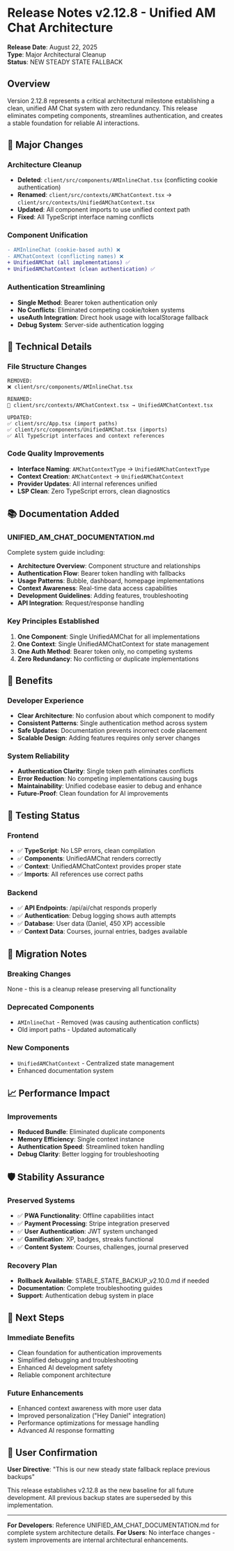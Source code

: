 # Release Notes v2.12.8 - Unified AM Chat Architecture

**Release Date**: August 22, 2025  
**Type**: Major Architectural Cleanup  
**Status**: NEW STEADY STATE FALLBACK

## Overview
Version 2.12.8 represents a critical architectural milestone establishing a clean, unified AM Chat system with zero redundancy. This release eliminates competing components, streamlines authentication, and creates a stable foundation for reliable AI interactions.

## 🚀 Major Changes

### Architecture Cleanup
- **Deleted**: `client/src/components/AMInlineChat.tsx` (conflicting cookie authentication)
- **Renamed**: `client/src/contexts/AMChatContext.tsx` → `client/src/contexts/UnifiedAMChatContext.tsx`
- **Updated**: All component imports to use unified context path
- **Fixed**: All TypeScript interface naming conflicts

### Component Unification
```diff
- AMInlineChat (cookie-based auth) ❌
- AMChatContext (conflicting names) ❌
+ UnifiedAMChat (all implementations) ✅
+ UnifiedAMChatContext (clean authentication) ✅
```

### Authentication Streamlining
- **Single Method**: Bearer token authentication only
- **No Conflicts**: Eliminated competing cookie/token systems
- **useAuth Integration**: Direct hook usage with localStorage fallback
- **Debug System**: Server-side authentication logging

## 🔧 Technical Details

### File Structure Changes
```
REMOVED:
❌ client/src/components/AMInlineChat.tsx

RENAMED:
📝 client/src/contexts/AMChatContext.tsx → UnifiedAMChatContext.tsx

UPDATED:
✅ client/src/App.tsx (import paths)
✅ client/src/components/UnifiedAMChat.tsx (imports)
✅ All TypeScript interfaces and context references
```

### Code Quality Improvements
- **Interface Naming**: `AMChatContextType` → `UnifiedAMChatContextType`
- **Context Creation**: `AMChatContext` → `UnifiedAMChatContext`
- **Provider Updates**: All internal references unified
- **LSP Clean**: Zero TypeScript errors, clean diagnostics

## 📚 Documentation Added

### UNIFIED_AM_CHAT_DOCUMENTATION.md
Complete system guide including:
- **Architecture Overview**: Component structure and relationships
- **Authentication Flow**: Bearer token handling with fallbacks
- **Usage Patterns**: Bubble, dashboard, homepage implementations
- **Context Awareness**: Real-time data access capabilities
- **Development Guidelines**: Adding features, troubleshooting
- **API Integration**: Request/response handling

### Key Principles Established
1. **One Component**: Single UnifiedAMChat for all implementations
2. **One Context**: Single UnifiedAMChatContext for state management
3. **One Auth Method**: Bearer token only, no competing systems
4. **Zero Redundancy**: No conflicting or duplicate implementations

## 🎯 Benefits

### Developer Experience
- **Clear Architecture**: No confusion about which component to modify
- **Consistent Patterns**: Single authentication method across system
- **Safe Updates**: Documentation prevents incorrect code placement
- **Scalable Design**: Adding features requires only server changes

### System Reliability  
- **Authentication Clarity**: Single token path eliminates conflicts
- **Error Reduction**: No competing implementations causing bugs
- **Maintainability**: Unified codebase easier to debug and enhance
- **Future-Proof**: Clean foundation for AI improvements

## 🧪 Testing Status

### Frontend
- ✅ **TypeScript**: No LSP errors, clean compilation
- ✅ **Components**: UnifiedAMChat renders correctly
- ✅ **Context**: UnifiedAMChatContext provides proper state
- ✅ **Imports**: All references use correct paths

### Backend
- ✅ **API Endpoints**: /api/ai/chat responds properly
- ✅ **Authentication**: Debug logging shows auth attempts
- ✅ **Database**: User data (Daniel, 450 XP) accessible
- ✅ **Context Data**: Courses, journal entries, badges available

## 🔄 Migration Notes

### Breaking Changes
None - this is a cleanup release preserving all functionality

### Deprecated Components
- `AMInlineChat` - Removed (was causing authentication conflicts)
- Old import paths - Updated automatically

### New Components
- `UnifiedAMChatContext` - Centralized state management
- Enhanced documentation system

## 📈 Performance Impact

### Improvements
- **Reduced Bundle**: Eliminated duplicate components
- **Memory Efficiency**: Single context instance
- **Authentication Speed**: Streamlined token handling
- **Debug Clarity**: Better logging for troubleshooting

## 🛡️ Stability Assurance

### Preserved Systems
- ✅ **PWA Functionality**: Offline capabilities intact
- ✅ **Payment Processing**: Stripe integration preserved
- ✅ **User Authentication**: JWT system unchanged
- ✅ **Gamification**: XP, badges, streaks functional
- ✅ **Content System**: Courses, challenges, journal preserved

### Recovery Plan
- **Rollback Available**: STABLE_STATE_BACKUP_v2.10.0.md if needed
- **Documentation**: Complete troubleshooting guides
- **Support**: Authentication debug system in place

## 🚀 Next Steps

### Immediate Benefits
- Clean foundation for authentication improvements
- Simplified debugging and troubleshooting
- Enhanced AI development safety
- Reliable component architecture

### Future Enhancements
- Enhanced context awareness with more user data
- Improved personalization ("Hey Daniel" integration)  
- Performance optimizations for message handling
- Advanced AI response formatting

## 📝 User Confirmation

**User Directive**: "This is our new steady state fallback replace previous backups"

This release establishes v2.12.8 as the new baseline for all future development. All previous backup states are superseded by this implementation.

---

**For Developers**: Reference UNIFIED_AM_CHAT_DOCUMENTATION.md for complete system architecture details.
**For Users**: No interface changes - system improvements are internal architectural enhancements.